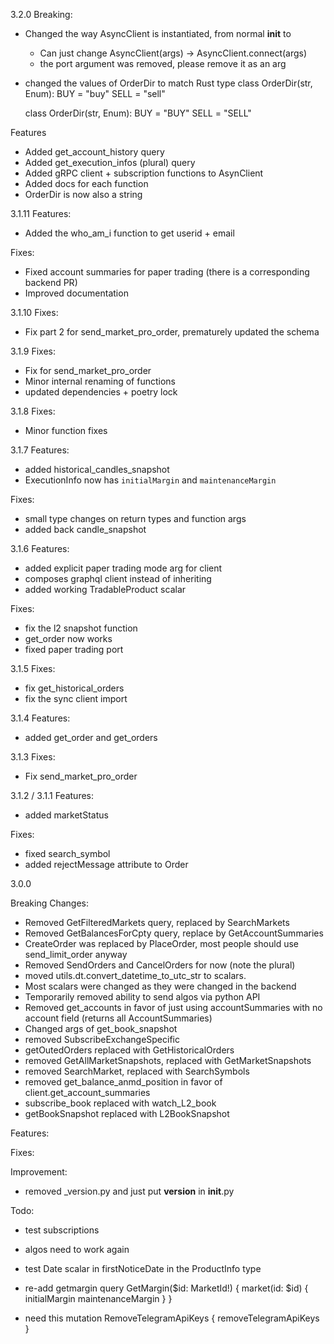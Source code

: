 3.2.0
Breaking:
  - Changed the way AsyncClient is instantiated, from normal __init__ to 
    - Can just change AsyncClient(args) -> AsyncClient.connect(args)
    - the port argument was removed, please remove it as an arg
  - changed the values of OrderDir to match Rust type
    class OrderDir(str, Enum):
      BUY = "buy"
      SELL = "sell"

    class OrderDir(str, Enum):
      BUY = "BUY"
      SELL = "SELL"


Features
  - Added get_account_history query
  - Added get_execution_infos (plural) query
  - Added gRPC client + subscription functions to AsynClient
  - Added docs for each function
  - OrderDir is now also a string

3.1.11
Features:
  - Added the who_am_i function to get userid + email

Fixes:
  - Fixed account summaries for paper trading (there is a corresponding backend PR)
  - Improved documentation


3.1.10
Fixes:
  - Fix part 2 for send_market_pro_order, prematurely updated the schema

3.1.9
Fixes:
  - Fix for send_market_pro_order
  - Minor internal renaming of functions
  - updated dependencies + poetry lock

3.1.8
Fixes:
  - Minor function fixes

3.1.7
Features:
  - added historical_candles_snapshot
  - ExecutionInfo now has `initialMargin` and `maintenanceMargin`

Fixes:
  - small type changes on return types and function args
  - added back candle_snapshot

3.1.6
Features:
  - added explicit paper trading mode arg for client
  - composes graphql client instead of inheriting
  - added working TradableProduct scalar

Fixes:
  - fix the l2 snapshot function
  - get_order now works
  - fixed paper trading port

3.1.5
Fixes:
  - fix get_historical_orders
  - fix the sync client import

3.1.4
Features:
  - added get_order and get_orders


3.1.3
Fixes:
  - Fix send_market_pro_order

3.1.2 / 3.1.1
Features:
  - added marketStatus


Fixes:
  - fixed search_symbol
  - added rejectMessage attribute to Order



3.0.0

Breaking Changes:
- Removed GetFilteredMarkets query, replaced by SearchMarkets
- Removed GetBalancesForCpty query, replace by GetAccountSummaries
- CreateOrder was replaced by PlaceOrder, most people should use send_limit_order anyway
- Removed SendOrders and CancelOrders for now (note the plural)
- moved utils.dt.convert_datetime_to_utc_str to scalars.
- Most scalars were changed as they were changed in the backend
- Temporarily removed ability to send algos via python API
- Removed get_accounts in favor of just using accountSummaries with no account field (returns all AccountSummaries)
- Changed args of get_book_snapshot
- removed SubscribeExchangeSpecific
- getOutedOrders replaced with GetHistoricalOrders
- removed GetAllMarketSnapshots, replaced with GetMarketSnapshots
- removed SearchMarket, replaced with SearchSymbols
- removed get_balance_anmd_position in favor of client.get_account_summaries
- subscribe_book replaced with watch_L2_book
- getBookSnapshot replaced with L2BookSnapshot

Features:

Fixes:

Improvement:
- removed _version.py and just put __version__ in __init__.py


Todo:
- test subscriptions
- algos need to work again

- test Date scalar in firstNoticeDate in the ProductInfo type

- re-add getmargin
query GetMargin($id: MarketId!) {
  market(id: $id) {
    initialMargin
    maintenanceMargin
  }
}
- need this
mutation RemoveTelegramApiKeys {
  removeTelegramApiKeys
}

